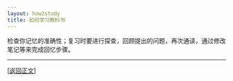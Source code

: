 ```yaml
---
layout: how2study
title: 如何学习教科书
---
```


检查你记忆的准确性；复习时要进行探查，回顾提出的问题，再次通读，通过修改笔记等来完成回忆步骤。

***

[[返回正文](how2study_2.html#asw45)]
